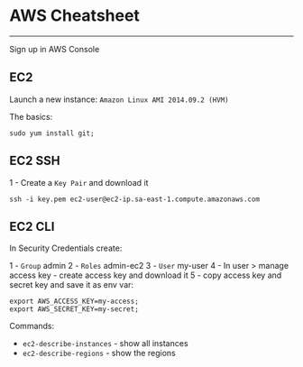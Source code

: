 # AWS Cheatsheet
--------------------

Sign up in AWS Console

## EC2

Launch a new instance: `Amazon Linux AMI 2014.09.2 (HVM)`

The basics:
```shell
sudo yum install git;
```

## EC2 SSH

1 - Create a `Key Pair` and download it

```shell
ssh -i key.pem ec2-user@ec2-ip.sa-east-1.compute.amazonaws.com
```

## EC2 CLI

In Security Credentials create:

1 - `Group` admin
2 - `Roles` admin-ec2
3 - `User` my-user
4 - In user > manage access key - create access key and download it
5 - copy access key and secret key and save it as env var:

```shell
export AWS_ACCESS_KEY=my-access;
export AWS_SECRET_KEY=my-secret;
```

Commands:

* `ec2-describe-instances` - show all instances
* `ec2-describe-regions` - show the regions